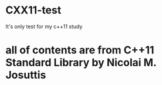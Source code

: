 # CXX11-test
It's only test for my c++11 study

# all of contents are from C++11 Standard Library by Nicolai M. Josuttis 
